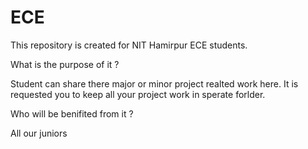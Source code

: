 ECE
===

This repository is created for NIT Hamirpur ECE students. 

What is the purpose of it ? 

Student can share there major or minor project realted work here. It is requested you to keep all your project work in sperate forlder.

Who will be benifited from it ?

All our juniors 
